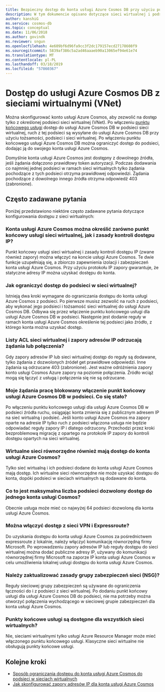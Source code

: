 ```yaml
---
title: Bezpieczny dostęp do konta usługi Azure Cosmos DB przy użyciu punktu końcowego usługi Azure Virtual Network
description: W tym dokumencie opisano dotyczące sieci wirtualnej i podsieci kontroli dostępu dla konta usługi Azure Cosmos.
author: kanshiG
ms.service: cosmos-db
ms.topic: conceptual
ms.date: 11/06/2018
ms.author: govindk
ms.reviewer: sngun
ms.openlocfilehash: 4e609bf6d96fa9cc3f2dc179157ecd27178608f9
ms.sourcegitcommit: 5839af386c5a2ad46aaaeb90a13065ef94e61e74
ms.translationtype: MT
ms.contentlocale: pl-PL
ms.lasthandoff: 03/18/2019
ms.locfileid: "57860367"
---
```

# <a name="access-azure-cosmos-db-from-virtual-networks-vnet"></a>Dostęp do usługi Azure Cosmos DB z sieciami wirtualnymi (VNet)

Można skonfigurować konto usługi Azure Cosmos, aby zezwolić na dostęp tylko z określonej podsieci sieci wirtualnej (VNet). Po włączeniu [punktu końcowego usługi](../virtual-network/virtual-network-service-endpoints-overview.md) dostęp do usługi Azure Cosmos DB w podsieci sieci wirtualnej, ruch z tej podsieci są wysyłane do usługi Azure Cosmos DB przy użyciu tożsamości, podsieci i sieci wirtualnej. Po włączeniu punktu końcowego usługi Azure Cosmos DB można ograniczyć dostęp do podsieci, dodając ją do swojego konta usługi Azure Cosmos.

Domyślnie konta usługi Azure Cosmos jest dostępny z dowolnego źródła, jeśli żądania dołączono prawidłowy token autoryzacji. Podczas dodawania co najmniej jednej podsieci w ramach sieci wirtualnych tylko żądania pochodzące z tych podsieci otrzyma prawidłowej odpowiedzi. Żądania pochodzące z dowolnego innego źródła otrzyma odpowiedź 403 (zabronione). 

## <a name="frequently-asked-questions"></a>Często zadawane pytania

Poniżej przedstawiono niektóre często zadawane pytania dotyczące konfigurowania dostępu z sieci wirtualnych:

### <a name="can-i-specify-both-virtual-network-service-endpoint-and-ip-access-control-policy-on-an-azure-cosmos-account"></a>Konta usługi Azure Cosmos można określić zarówno punkt końcowy usługi sieci wirtualnej, jak i zasady kontroli dostępu IP? 

Punkt końcowy usługi sieci wirtualnej i zasady kontroli dostępu IP (zwane również zapory) można włączyć na koncie usługi Azure Cosmos. Te dwie funkcje uzupełniają się, a zbiorczo zapewnienia izolacji i zabezpieczeń konta usługi Azure Cosmos. Przy użyciu protokołu IP zapory gwarantuje, że statyczne adresy IP można uzyskać dostępu do konta. 

### <a name="how-do-i-limit-access-to-subnet-within-a-virtual-network"></a>Jak ograniczyć dostęp do podsieci w sieci wirtualnej? 

Istnieją dwa kroki wymagane do ograniczania dostępu do konta usługi Azure Cosmos z podsieci. Po pierwsze musisz zezwolić na ruch z podsieci, aby wykonać jego podsieci i tożsamość sieci wirtualnej do usługi Azure Cosmos DB. Odbywa się przez włączenie punktu końcowego usługi dla usługi Azure Cosmos DB w podsieci. Następnie jest dodanie reguły w ramach konta usługi Azure Cosmos określenie tej podsieci jako źródło, z którego konta można uzyskać dostęp.

### <a name="will-virtual-network-acls-and-ip-firewall-reject-requests-or-connections"></a>Listy ACL sieci wirtualnej i zapory adresów IP odrzucają żądania lub połączenia? 

Gdy zapory adresów IP lub sieci wirtualnej dostęp do reguły są dodawane, tylko żądania z dozwolonych źródeł get prawidłowe odpowiedzi. Inne żądania są odrzucane 403 (zabronione). Jest ważne odróżnienia zapory konto usługi Cosmos Azure zapory na poziomie połączenia. Źródło wciąż mogą się łączyć z usługą i połączenia się nie są odrzucane.

### <a name="my-requests-started-getting-blocked-when-i-enabled-service-endpoint-to-azure-cosmos-db-on-the-subnet-what-happened"></a>Moje żądania pracę blokowany włączenie punkt końcowy usługi Azure Cosmos DB w podsieci. Co się stało?

Po włączeniu punktu końcowego usługi dla usługi Azure Cosmos DB w podsieci źródła ruchu, osiągając konta zmienia się z publicznym adresem IP na sieć wirtualną i podsieć. Jeśli konto usługi Azure Cosmos ma zapory oparte na adresie IP tylko ruch z podsieci włączona usługa nie będzie odpowiadać reguły zapory IP i dlatego odrzucony. Przechodzi przez kroki bezproblemową migrację z opartego na protokole IP zapory do kontroli dostępu opartych na sieci wirtualnej.

### <a name="do-the-peered-virtual-networks-also-have-access-to-azure-cosmos-account"></a>Wirtualne sieci równorzędne również mają dostęp do konta usługi Azure Cosmos? 
Tylko sieć wirtualną i ich podsieci dodane do konta usługi Azure Cosmos mają dostęp. Ich wirtualne sieci równorzędne nie może uzyskać dostępu do konta, dopóki podsieci w sieciach wirtualnych są dodawane do konta.

### <a name="what-is-the-maximum-number-of-subnets-allowed-to-access-a-single-cosmos-account"></a>Co to jest maksymalna liczba podsieci dozwolony dostęp do jednego konta usługi Cosmos? 
Obecnie usługa może mieć co najwyżej 64 podsieci dozwoloną dla konta usługi Azure Cosmos.

### <a name="can-i-enable-access-from-vpn-and-express-route"></a>Można włączyć dostęp z sieci VPN i Expressroute? 
Do uzyskania dostępu do konta usługi Azure Cosmos za pośrednictwem expressroute z lokalnie, należy włączyć komunikację równorzędną firmy Microsoft. Po wprowadzeniu zapory adresów IP lub reguły dostępu do sieci wirtualnej można dodać publiczne adresy IP, używany do komunikacji równorzędnej firmy Microsoft na zaporze IP konta usługi Azure Cosmos w celu umożliwienia lokalnej usługi dostępu do konta usługi Azure Cosmos. 

### <a name="do-i-need-to-update-the-network-security-groups-nsg-rules"></a>Należy zaktualizować zasady grupy zabezpieczeń sieci (NSG)? 
Reguły sieciowej grupy zabezpieczeń są używane do ograniczenia łączności do i z podsieci z sieci wirtualnej. Po dodaniu punkt końcowy usługi dla usługi Azure Cosmos DB do podsieci, nie ma potrzeby można otworzyć połączenia wychodzącego w sieciowej grupie zabezpieczeń dla konta usługi Azure Cosmos. 

### <a name="are-service-endpoints-available-for-all-vnets"></a>Punkty końcowe usługi są dostępne dla wszystkich sieci wirtualnych?
Nie, sieciami wirtualnymi tylko usługi Azure Resource Manager może mieć włączonego punktu końcowego usługi. Klasyczne sieci wirtualne nie obsługują punkty końcowe usługi.


## <a name="next-steps"></a>Kolejne kroki

* [Sposób ograniczania dostępu do konta usługi Azure Cosmos do podsieci w sieciach wirtualnych](how-to-configure-vnet-service-endpoint.md)
* [Jak skonfigurować zapory adresów IP dla konta usługi Azure Cosmos](how-to-configure-firewall.md)

